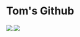 #  Tom's Github

<a href="https://github.com/tomster12/github-readme-stats">
  <img align="center" src="https://github-readme-stats.vercel.app/api/pin/?username=tomster12&repo=github-readme-stats" />
</a>
<a href="https://github.com/tomster12/convoychat">
  <img align="center" src="https://github-readme-stats.vercel.app/api/pin/?username=tomster12&repo=convoychat" />
</a>

